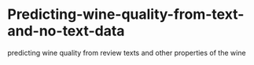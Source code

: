 # Predicting-wine-quality-from-text-and-no-text-data
predicting wine quality from review texts and other properties of the wine
